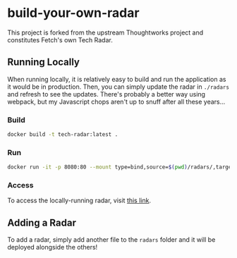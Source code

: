 # build-your-own-radar

This project is forked from the upstream Thoughtworks project and constitutes Fetch's own Tech Radar.

## Running Locally

When running locally, it is relatively easy to build and run the application as it would be in production.  Then, you can simply update the radar in `./radars` and refresh to see the updates.  There's probably a better way using webpack, but my Javascript chops aren't up to snuff after all these years...

### Build

```bash
docker build -t tech-radar:latest .
```

### Run

```bash
docker run -it -p 8080:80 --mount type=bind,source=$(pwd)/radars/,target=/opt/build-your-own-radar/files/ tech-radar:latest
```

### Access

To access the locally-running radar, visit [this link](http://localhost:8080/?documentId=http%3A%2F%2Flocalhost%3A8080%2Ffiles%2Ffetch_radar.json).

## Adding a Radar

To add a radar, simply add another file to the `radars` folder and it will be deployed alongside the others!